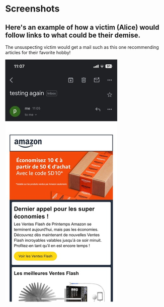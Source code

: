 # Screenshots

## Here's an example of how a victim (Alice) would follow links to what could be their demise.


The unsuspecting victim would get a mail such as this one recommending articles for their favorite hobby!

![text](mail2.jpeg)
